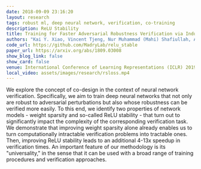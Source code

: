 ```yaml
---
date: 2018-09-09 23:16:20
layout: research
tags: robust ml, deep neural network, verification, co-training
description: ReLU Stability
title: Training for Faster Adversarial Robustness Verification via Inducing ReLU Stability
authors: "Kai Y. Xiao, Vincent Tjeng, Nur Muhammad (Mahi) Shafiullah, Aleksander Madry"
code_url: https://github.com/MadryLab/relu_stable
paper_url: https://arxiv.org/abs/1809.03008
show_blog_link: false
show_card: false
venue: International Conference of Learning Representations (ICLR) 2019
local_video: assets/images/research/rsloss.mp4
---
```


We explore the concept of co-design in the context of neural network verification. Specifically, we aim to train deep neural networks that not only are robust to adversarial perturbations but also whose robustness can be verified more easily. To this end, we identify two properties of network models - weight sparsity and so-called ReLU stability - that turn out to significantly impact the complexity of the corresponding verification task. We demonstrate that improving weight sparsity alone already enables us to turn computationally intractable verification problems into tractable ones. Then, improving ReLU stability leads to an additional 4-13x speedup in verification times. An important feature of our methodology is its "universality," in the sense that it can be used with a broad range of training procedures and verification approaches. 